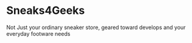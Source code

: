# Sneaks4Geeks
Not Just your ordinary sneaker store, geared toward develops and your everyday footware needs
